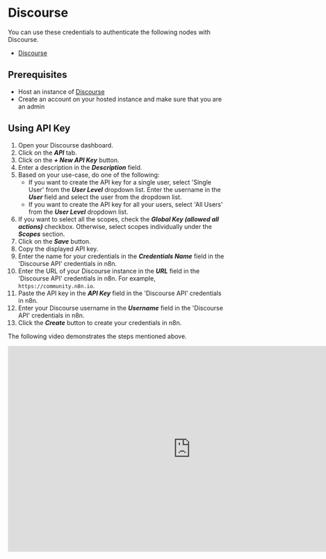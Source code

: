 # Discourse

You can use these credentials to authenticate the following nodes with Discourse.
- [Discourse](/workflow/integrations/nodes/n8n-nodes-base.discourse/)


## Prerequisites

 - Host an instance of [Discourse](https://discourse.org/)
 - Create an account on your hosted instance and make sure that you are an admin

## Using API Key

1. Open your Discourse dashboard.
2. Click on the ***API*** tab.
3. Click on the ***+ New API Key*** button.
4. Enter a description in the ***Description*** field.
5. Based on your use-case, do one of the following:
    - If you want to create the API key for a single user, select 'Single User' from the ***User Level*** dropdown list. Enter the username in the ***User*** field and select the user from the dropdown list.
    - If you want to create the API key for all your users, select 'All Users' from the ***User Level*** dropdown list.
6. If you want to select all the scopes, check the ***Global Key (allowed all actions)*** checkbox. Otherwise, select scopes individually under the ***Scopes*** section.
7. Click on the ***Save*** button.
8. Copy the displayed API key.
9. Enter the name for your credentials in the ***Credentials Name*** field in the 'Discourse API' credentials in n8n.
10. Enter the URL of your Discourse instance in the ***URL*** field in the 'Discourse API' credentials in n8n. For example, `https://community.n8n.io`.
11. Paste the API key in the ***API Key*** field in the 'Discourse API' credentials in n8n.
12. Enter your Discourse username in the ***Username*** field in the 'Discourse API' credentials in n8n.
13. Click the ***Create*** button to create your credentials in n8n.

The following video demonstrates the steps mentioned above.

<div class="video-container">
<iframe width="840" height="472.5" src="https://www.youtube.com/embed/rLdceGB5zoo" frameborder="0" allow="accelerometer; autoplay; clipboard-write; encrypted-media; gyroscope; picture-in-picture" allowfullscreen></iframe>
</div>
